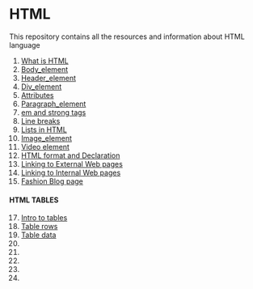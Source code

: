 # HTML
This repository contains all the resources and information about HTML language
1) [What is HTML](https://github.com/Dev-John125/HTML/blob/master/What%20is%20HTML.txt)
2) [Body_element](https://github.com/Dev-John125/HTML/blob/master/Body_element.html)
3) [Header_element](https://github.com/Dev-John125/HTML/blob/master/Header_element.html)
4) [Div_element](https://github.com/Dev-John125/HTML/blob/master/Div_element.html)
5) [Attributes](https://github.com/Dev-John125/HTML/blob/master/Attribute.html)
6) [Paragraph_element](https://github.com/Dev-John125/HTML/blob/master/Paragraph_element.html)
7) [em and strong tags](https://github.com/Dev-John125/HTML/blob/master/em_%26_strong_tags.html)
8) [Line breaks](https://github.com/Dev-John125/HTML/blob/master/Line_break_element.html)
9) [Lists in HTML](https://github.com/Dev-John125/HTML/blob/master/Unordered_and_Ordered_lists.html)
10) [Image_element](https://github.com/Dev-John125/HTML/blob/master/Image_element.html)
11) [Video element](https://github.com/Dev-John125/HTML/blob/master/Video_element.html)
12) [HTML format and Declaration](https://github.com/Dev-John125/HTML/blob/master/Html_declaration_%26_format.html)
13) [Linking to External Web pages](https://github.com/Dev-John125/HTML/blob/master/Linking_to_external_web_pages.html)
14) [Linking to Internal Web pages](https://github.com/Dev-John125/HTML/blob/master/Linking_to_internal_web_pages.html)
15) [Fashion Blog page](https://github.com/Dev-John125/HTML/blob/master/Fashion_Blog.html)
#### HTML TABLES
17) [Intro to tables](https://github.com/Dev-John125/HTML/blob/master/Intro_to_table.html)
18) [Table rows](https://github.com/Dev-John125/HTML/blob/master/Table_rows.html)
19) [Table data](https://github.com/Dev-John125/HTML/blob/master/Table_data.html)
20) 
21)
22)
23)
24)
